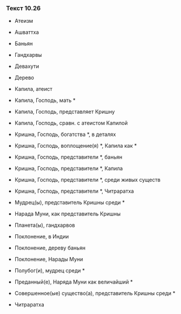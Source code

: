 ### Текст 10.26

- Атеизм

- Ашваттха

- Баньян

- Гандхарвы

- Девахути

- Дерево

- Капила, атеист

- Капила, Господь, мать *

- Капила, Господь, представляет Кришну

- Капила, Господь, сравн. с атеистом Капилой

- Кришна, Господь, богатства *, в деталях

- Кришна, Господь, воплощение(я) *, Капила как *

- Кришна, Господь, представители *, баньян

- Кришна, Господь, представители *, Капила

- Кришна, Господь, представители *, среди живых существ

- Кришна, Господь, представители *, Читраратха

- Мудрец(ы), представитель Кришны среди *

- Нарада Муни, как представитель Кришны

- Планета(ы), гандхарвов

- Поклонение, в Индии

- Поклонение, дереву баньян

- Поклонение, Нарады Муни

- Полубог(и), мудрец среди *

- Преданный(е), Наряда Муни как величайший *

- Совершенное(ые) существо(а), представитель Кришны среди *

- Читраратха
	
